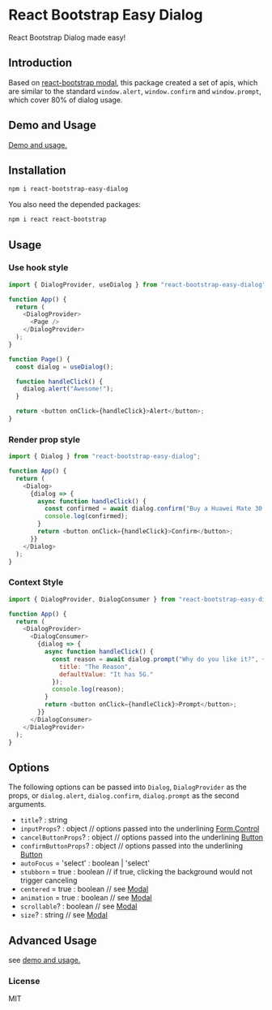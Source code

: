 # React Bootstrap Easy Dialog

React Bootstrap Dialog made easy!

## Introduction

Based on [react-bootstrap modal](https://react-bootstrap.github.io/components/modal/), this package created a set of apis,
which are similar to the standard `window.alert`, `window.confirm` and `window.prompt`, which cover 80% of dialog usage.

## Demo and Usage

[Demo and usage.](https://codesandbox.io/s/react-boostrap-easy-dialog-4zkcv)

## Installation

```bash
npm i react-bootstrap-easy-dialog
```

You also need the depended packages:

```bash
npm i react react-bootstrap
```

## Usage

### Use hook style

```js
import { DialogProvider, useDialog } from "react-bootstrap-easy-dialog";

function App() {
  return (
    <DialogProvider>
      <Page />
    </DialogProvider>
  );
}

function Page() {
  const dialog = useDialog();

  function handleClick() {
    dialog.alert("Awesome!");
  }

  return <button onClick={handleClick}>Alert</button>;
}
```

### Render prop style

```js
import { Dialog } from "react-bootstrap-easy-dialog";

function App() {
  return (
    <Dialog>
      {dialog => {
        async function handleClick() {
          const confirmed = await dialog.confirm("Buy a Huawei Mate 30 pro?");
          console.log(confirmed);
        }
        return <button onClick={handleClick}>Confirm</button>;
      }}
    </Dialog>
  );
}
```

### Context Style

```js
import { DialogProvider, DialogConsumer } from "react-bootstrap-easy-dialog";

function App() {
  return (
    <DialogProvider>
      <DialogConsumer>
        {dialog => {
          async function handleClick() {
            const reason = await dialog.prompt("Why do you like it?", {
              title: "The Reason",
              defaultValue: "It has 5G."
            });
            console.log(reason);
          }
          return <button onClick={handleClick}>Prompt</button>;
        }}
      </DialogConsumer>
    </DialogProvider>
  );
}
```

## Options

The following options can be passed into `Dialog`, `DialogProvider` as the props, or `dialog.alert`, `dialog.confirm`,
`dialog.prompt` as the second arguments.

- `title`? : string
- `inputProps`? : object // options passed into the underlining [Form.Control](https://react-bootstrap.github.io/components/forms/#form-control-props)
- `cancelButtonProps`? : object // options passed into the underlining [Button](https://react-bootstrap.github.io/components/buttons/#button-props)
- `confirmButtonProps`? : object // options passed into the underlining [Button](https://react-bootstrap.github.io/components/buttons/#button-props)
- `autoFocus` = 'select' : boolean | 'select'
- `stubborn` = true : boolean // if true, clicking the background would not trigger canceling
- `centered` = true : boolean // see [Modal](https://react-bootstrap.github.io/components/modal/#modal-props)
- `animation` = true : boolean // see [Modal](https://react-bootstrap.github.io/components/modal/#modal-props)
- `scrollable`? : boolean // see [Modal](https://react-bootstrap.github.io/components/modal/#modal-props)
- `size`? : string // see [Modal](https://react-bootstrap.github.io/components/modal/#modal-props)

## Advanced Usage

see [demo and usage.](#demo-and-usage)

### License

MIT
